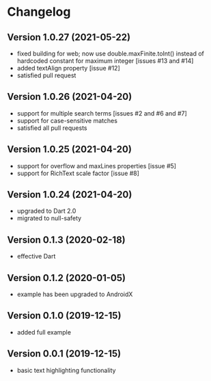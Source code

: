 # Changelog


## Version 1.0.27 (2021-05-22)

- fixed building for web; now use double.maxFinite.toInt() instead of hardcoded constant for maximum integer [issues #13 and #14]
- added textAlign property [issue #12]
- satisfied pull request



## Version 1.0.26 (2021-04-20)

- support for multiple search terms [issues #2 and #6 and #7]
- support for case-sensitive matches
- satisfied all pull requests



## Version 1.0.25 (2021-04-20)

- support for overflow and maxLines properties [issue #5]
- support for RichText scale factor [issue #8]


## Version 1.0.24 (2021-04-20)

- upgraded to Dart 2.0
- migrated to null-safety



## Version 0.1.3 (2020-02-18)

- effective Dart



## Version 0.1.2 (2020-01-05)

- example has been upgraded to AndroidX



## Version 0.1.0 (2019-12-15)

- added full example



## Version 0.0.1 (2019-12-15)

- basic text highlighting functionality